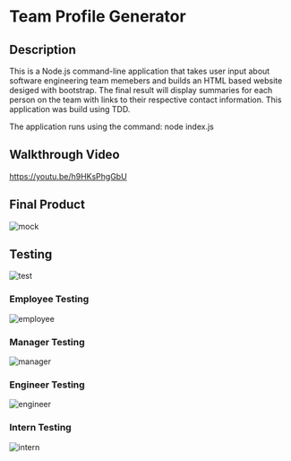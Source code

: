 # Team Profile Generator

## Description
This is a Node.js command-line application that takes user input about software engineering team memebers and builds an HTML based website desiged with bootstrap. The final result will display summaries for each person on the team with links to their respective contact information. This application was build using TDD.

The application runs using the command: node index.js

## Walkthrough Video

https://youtu.be/h9HKsPhgGbU 

## Final Product

![mock](https://user-images.githubusercontent.com/71668173/104133387-5c3ead80-5351-11eb-84d6-712af6d6dc58.JPG)

## Testing

![test](https://user-images.githubusercontent.com/71668173/104133292-a8d5b900-5350-11eb-98c2-971ba646bce3.JPG)

### Employee Testing

![employee](https://user-images.githubusercontent.com/71668173/104133285-9f4c5100-5350-11eb-8fad-0909955f22c5.JPG)

### Manager Testing

![manager](https://user-images.githubusercontent.com/71668173/104133299-b7bc6b80-5350-11eb-99d3-4051b918df61.JPG)

### Engineer Testing

![engineer](https://user-images.githubusercontent.com/71668173/104133295-b12df400-5350-11eb-8ba4-aa1254699d0d.JPG)

### Intern Testing

![intern](https://user-images.githubusercontent.com/71668173/104133307-bf7c1000-5350-11eb-99c3-a549c434afc6.JPG)